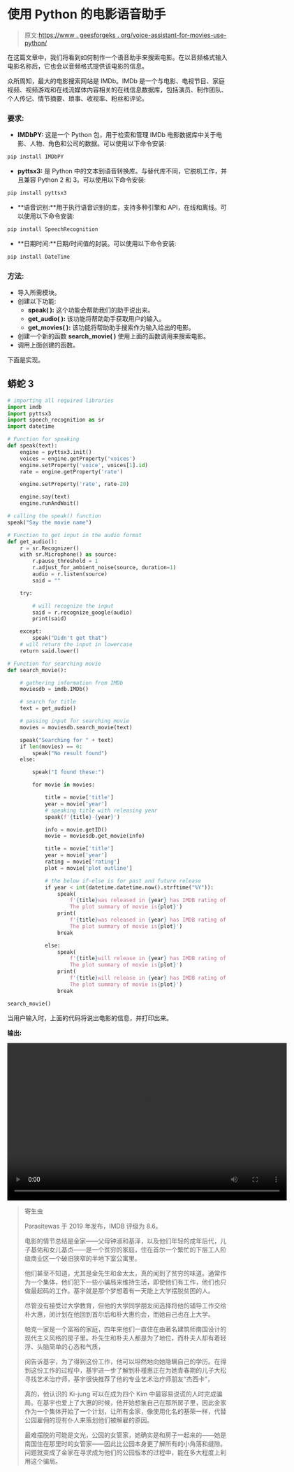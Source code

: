# 使用 Python 的电影语音助手

> 原文:[https://www . geesforgeks . org/voice-assistant-for-movies-use-python/](https://www.geeksforgeeks.org/voice-assistant-for-movies-using-python/)

在这篇文章中，我们将看到如何制作一个语音助手来搜索电影。在以音频格式输入电影名称后，它也会以音频格式提供该电影的信息。

众所周知，最大的电影搜索网站是 IMDb。IMDb 是一个与电影、电视节目、家庭视频、视频游戏和在线流媒体内容相关的在线信息数据库，包括演员、制作团队、个人传记、情节摘要、琐事、收视率、粉丝和评论。

### **要求:**

*   **IMDbPY:** 这是一个 Python 包，用于检索和管理 IMDb 电影数据库中关于电影、人物、角色和公司的数据。可以使用以下命令安装:

```py
pip install IMDbPY
```

*   **pyttsx3:** 是 Python 中的文本到语音转换库。与替代库不同，它脱机工作，并且兼容 Python 2 和 3。可以使用以下命令安装:

```py
pip install pyttsx3
```

*   **语音识别:**用于执行语音识别的库，支持多种引擎和 API，在线和离线。可以使用以下命令安装:

```py
pip install SpeechRecognition
```

*   **日期时间:**日期/时间值的封装。可以使用以下命令安装:

```py
pip install DateTime
```

### 方法:

*   导入所需模块。
*   创建以下功能:
    *   **speak( ):** 这个功能会帮助我们的助手说出来。
    *   **get_audio( ):** 该功能将帮助助手获取用户的输入。
    *   **get_movies( ):** 该功能将帮助助手搜索作为输入给出的电影。
*   创建一个新的函数 **search_movie( )** 使用上面的函数调用来搜索电影。
*   调用上面创建的函数。

下面是实现。

## 蟒蛇 3

```py
# importing all required libraries
import imdb
import pyttsx3
import speech_recognition as sr
import datetime

# Function for speaking
def speak(text):
    engine = pyttsx3.init()
    voices = engine.getProperty('voices')
    engine.setProperty('voice', voices[1].id)
    rate = engine.getProperty('rate')

    engine.setProperty('rate', rate-20)

    engine.say(text)
    engine.runAndWait()

# calling the speak() function
speak("Say the movie name")

# Function to get input in the audio format
def get_audio():
    r = sr.Recognizer()
    with sr.Microphone() as source:
        r.pause_threshold = 1
        r.adjust_for_ambient_noise(source, duration=1)
        audio = r.listen(source)
        said = ""

    try:

        # will recognize the input
        said = r.recognize_google(audio)
        print(said)

    except:
        speak("Didn't get that")
    # will return the input in lowercase
    return said.lower()

# Function for searching movie
def search_movie():

    # gathering information from IMDb
    moviesdb = imdb.IMDb()

    # search for title
    text = get_audio()

    # passing input for searching movie
    movies = moviesdb.search_movie(text)

    speak("Searching for " + text)
    if len(movies) == 0:
        speak("No result found")
    else:

        speak("I found these:")

        for movie in movies:

            title = movie['title']
            year = movie['year']
            # speaking title with releasing year
            speak(f'{title}-{year}')

            info = movie.getID()
            movie = moviesdb.get_movie(info)

            title = movie['title']
            year = movie['year']
            rating = movie['rating']
            plot = movie['plot outline']

            # the below if-else is for past and future release
            if year < int(datetime.datetime.now().strftime("%Y")):
                speak(
                    f'{title}was released in {year} has IMDB rating of {rating}.\
                    The plot summary of movie is{plot}')
                print(
                    f'{title}was released in {year} has IMDB rating of {rating}.\
                    The plot summary of movie is{plot}')
                break

            else:
                speak(
                    f'{title}will release in {year} has IMDB rating of {rating}.\
                    The plot summary of movie is{plot}')
                print(
                    f'{title}will release in {year} has IMDB rating of {rating}.\
                    The plot summary of movie is{plot}')
                break

search_movie()
```

当用户输入时，上面的代码将说出电影的信息，并打印出来。

**输出:**

<video class="wp-video-shortcode" id="video-555677-1" width="640" height="360" preload="metadata" controls=""><source type="video/mp4" src="https://media.geeksforgeeks.org/wp-content/uploads/20210209133031/My-Video1.mp4?_=1">[https://media.geeksforgeeks.org/wp-content/uploads/20210209133031/My-Video1.mp4](https://media.geeksforgeeks.org/wp-content/uploads/20210209133031/My-Video1.mp4)</video>

> 寄生虫
> 
> Parasitewas 于 2019 年发布，IMDB 评级为 8.6。
> 
> 电影的情节总结是金家——父母钟淑和基泽，以及他们年轻的成年后代，儿子基佑和女儿基贞——是一个贫穷的家庭，住在首尔一个繁忙的下层工人阶级商业区一个破旧狭窄的半地下室公寓里。
> 
> 他们甚至不知道，尤其是金先生和金太太，真的闻到了贫穷的味道。通常作为一个集体，他们犯下一些小骗局来维持生活，即使他们有工作，他们也只做最起码的工作。基宇就是那个梦想着有一天能上大学摆脱贫困的人。
> 
> 尽管没有接受过大学教育，但他的大学同学朋友闵选择将他的辅导工作交给朴大惠，闵计划在他回到首尔后和朴大惠约会，而她自己也在上大学。
> 
> 帕克一家是一个富裕的家庭，四年来他们一直住在由著名建筑师南国设计的现代主义风格的房子里。朴先生和朴夫人都是为了地位，而朴夫人却有着轻浮、头脑简单的心态和气质，
> 
> 闵告诉基宇，为了得到这份工作，他可以坦然地向她隐瞒自己的学历。在得到这份工作的过程中，基宇进一步了解到朴槿惠正在为她青春期的儿子大松寻找艺术治疗师，基宇很快推荐了他的专业艺术治疗师朋友“杰西卡”，
> 
> 真的，他认识的 Ki-jung 可以在成为四个 Kim 中最容易说谎的人时完成骗局。在基宇也爱上了大惠的时候，他开始想象自己在那所房子里，因此金家作为一个集体开始了一个计划，让所有金家，像使用化名的基荣一样，代替公园雇佣的现有仆人来策划他们被解雇的原因。
> 
> 最难摆脱的可能是文光，公园的女管家，她确实是和房子一起来的——她是南国住在那里时的女管家——因此比公园本身更了解所有的小角落和缝隙。问题就变成了金家在寻求成为他们的公园版本的过程中，能在多大程度上利用这个骗局。